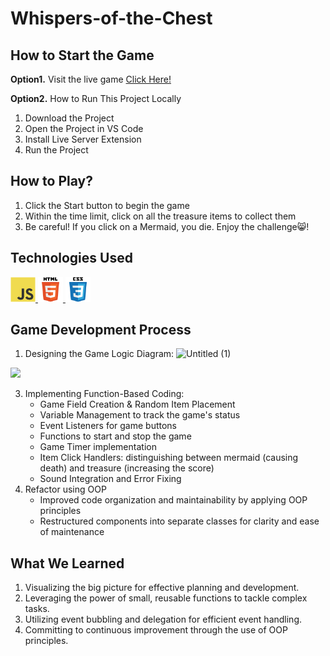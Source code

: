# Whispers-of-the-Chest

## How to Start the Game
**Option1.**
Visit the live game 
[Click Here!](https://rosielee09.github.io/Whispers-of-the-Chest/)
   
**Option2.**
How to Run This Project Locally
1. Download the Project
2. Open the Project in VS Code
3. Install Live Server Extension
4. Run the Project

## How to Play?
1. Click the Start button to begin the game
2. Within the time limit, click on all the treasure items to collect them
3. Be careful! If you click on a Mermaid, you die. Enjoy the challenge😸!

## Technologies Used
<p> 
<a href="https://developer.mozilla.org/en-US/docs/Web/JavaScript" target="_blank"> <img src="https://raw.githubusercontent.com/devicons/devicon/master/icons/javascript/javascript-original.svg" alt="javascript" width="40" height="40"/> </a> 
<a href="https://www.w3.org/html/" target="_blank"> <img src="https://raw.githubusercontent.com/devicons/devicon/master/icons/html5/html5-original-wordmark.svg" alt="html5" width="40" height="40"/> </a><a href="https://www.w3schools.com/css/" target="_blank"> <img src="https://raw.githubusercontent.com/devicons/devicon/master/icons/css3/css3-original-wordmark.svg" alt="css3" width="40" height="40"/> </a></p>

## Game Development Process

1. Designing the Game Logic Diagram:
   ![Untitled (1)](https://github.com/user-attachments/assets/707212c0-9ffc-4a62-bf72-dcaec6e3c1ba)

<img src="https://github.com/user-attachments/assets/3a47bc04-cc27-4a75-bbce-7ab371f143b9" width="700"/>


3. Implementing Function-Based Coding:
   - Game Field Creation & Random Item Placement
   - Variable Management to track the game's status
   - Event Listeners for game buttons
   - Functions to start and stop the game
   - Game Timer implementation
   - Item Click Handlers: distinguishing between mermaid (causing death) and treasure (increasing the score)
   - Sound Integration and Error Fixing 
4. Refactor using OOP
   - Improved code organization and maintainability by applying OOP principles
   - Restructured components into separate classes for clarity and ease of maintenance

## What We Learned
1. Visualizing the big picture for effective planning and development.
2. Leveraging the power of small, reusable functions to tackle complex tasks.
3. Utilizing event bubbling and delegation for efficient event handling.
4. Committing to continuous improvement through the use of OOP principles.
